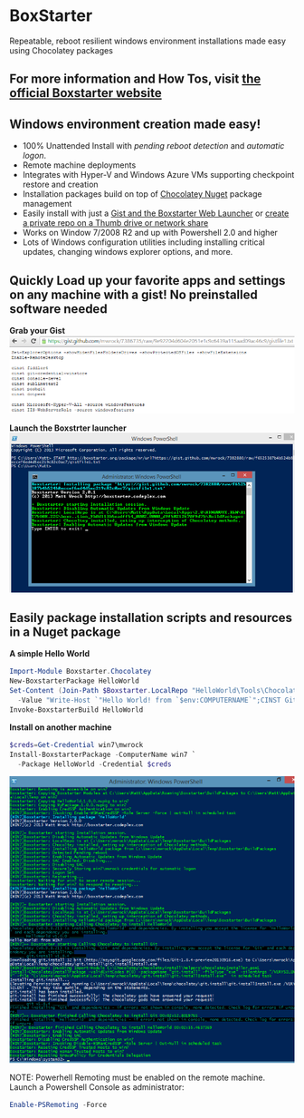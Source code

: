 # BoxStarter
Repeatable, reboot resilient windows environment installations made easy using Chocolatey packages
## For more information and How Tos, visit [the official Boxstarter website](http://boxstarter.org)

## Windows environment creation made easy!
* 100% Unattended Install with *pending reboot detection* and *automatic logon*.
* Remote machine deployments
* Integrates with Hyper-V and Windows Azure VMs supporting checkpoint restore and creation
* Installation packages build on top of [Chocolatey Nuget](http://chocolatey.org) package management
* Easily install with just a [Gist and the Boxstarter Web Launcher](http://boxstarter.org/WebLauncher) or [create a private repo on a Thumb drive or network share](http://boxstarter.org/InstallingPackages#InstallFromShare)
* Works on Window 7/2008 R2 and up with Powershell 2.0 and higher
* Lots of Windows configuration utilities including installing critical updates, changing windows explorer options, and more.

## Quickly Load up your favorite apps and settings on any machine with a gist! No preinstalled software needed
**Grab your Gist**
![gist](Web/Images/gist3.PNG)

**Launch the Boxstrter launcher**
![boxstarter weblauncher](Web/Images/start.png)

## Easily package installation scripts and resources in a Nuget package
**A simple Hello World**
```powershell
Import-Module Boxstarter.Chocolatey
New-BoxstarterPackage HelloWorld
Set-Content (Join-Path $Boxstarter.LocalRepo "HelloWorld\Tools\ChocolateyInstall.ps1") `
  -Value "Write-Host `"Hello World! from `$env:COMPUTERNAME`";CINST Git" -Force
Invoke-BoxstarterBuild HelloWorld
```

**Install on another machine**
```powershell
$creds=Get-Credential win7\mwrock
Install-BoxstarterPackage -ComputerName win7 `
  -Package HelloWorld -Credential $creds
```

![Remote Install](Web/Images/result.png)

NOTE: Powerhell Remoting must be enabled on the remote machine. Launch a Powershell Console as administrator:
```powershell
Enable-PSRemoting -Force
```
